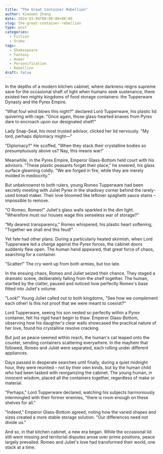```yaml
---
title: "The Great Container Rebellion"
author: Xiaowen Zhang
date: 2024-03-04T08:00:00+08:00
slug: the-great-container-rebellion
type: post
categories:
  - Fiction
  - Drama
tags:
  - Shakespeare
  - Fantasy
  - Humor
  - Personification
  - Rebellion
draft: false
---
```


In the depths of a modern kitchen cabinet, where darkness reigns supreme save for the occasional shaft of light when humans seek sustenance, there existed two mighty kingdoms of food storage containers: the Tupperware Dynasty and the Pyrex Empire.

"What foul wind blows this night?" declared Lord Tupperware, his plastic lid quivering with rage. "Once again, those glass-hearted knaves from Pyrex dare to encroach upon our designated shelf!"

Lady Snap-Seal, his most trusted advisor, clicked her lid nervously. "My lord, perhaps diplomacy might—"

"Diplomacy?" He scoffed, "When they stack their crystalline bodies so presumptuously above us? Nay, this means war!"

Meanwhile, in the Pyrex Empire, Emperor Glass-Bottom held court with his advisors. "These plastic peasants forget their place," he sneered, his glass surface gleaming coldly. "We are forged in fire, while they are merely molded in mediocrity."

But unbeknownst to both rulers, young Romeo Tupperware had been secretly meeting with Juliet Pyrex in the shadowy corner behind the rarely-used bread maker. Their love bloomed like leftover spaghetti sauce stains – impossible to remove.

"O Romeo, Romeo!" Juliet's glass walls sparkled in the dim light. "Wherefore must our houses wage this senseless war of storage?"

"My dearest transparency," Romeo whispered, his plastic heart softening, "Together we shall end this feud!"

Yet fate had other plans. During a particularly heated skirmish, when Lord Tupperware led a charge against the Pyrex forces, the cabinet doors suddenly flew open. The human hand appeared, that great force of chaos, searching for a container.

"Scatter!" The cry went up from both armies, but too late.

In the ensuing chaos, Romeo and Juliet seized their chance. They staged a dramatic scene, deliberately falling from the shelf together. The human, startled by the clatter, paused and noticed how perfectly Romeo's base fitted into Juliet's volume.

"Look!" Young Juliet called out to both kingdoms, "See how we complement each other! Is this not proof that we were meant to coexist?"

Lord Tupperware, seeing his son nested so perfectly within a Pyrex container, felt his rigid heart begin to thaw. Emperor Glass-Bottom, observing how his daughter's clear walls showcased the practical nature of her love, found his crystalline resolve cracking.

But just as peace seemed within reach, the human's cat leaped onto the counter, sending containers scattering everywhere. In the mayhem that followed, Romeo and Juliet were separated, each rolling under different appliances.

Days passed in desperate searches until finally, during a quiet midnight hour, they were reunited – not by their own kinds, but by the human child who had been tasked with reorganizing the cabinet. The young human, in innocent wisdom, placed all the containers together, regardless of make or material.

"Perhaps," Lord Tupperware declared, watching his subjects harmoniously intermingled with their former enemies, "there is room enough on these shelves for all."

"Indeed," Emperor Glass-Bottom agreed, noting how the varied shapes and sizes created a more stable storage solution. "Our differences need not divide us."

And so, in that kitchen cabinet, a new era began. While the occasional lid still went missing and territorial disputes arose over prime positions, peace largely prevailed. Romeo and Juliet's love had transformed their world, one stack at a time.